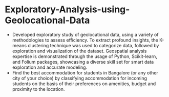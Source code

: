 # Exploratory-Analysis-using-Geolocational-Data
- Developed exploratory study of geolocational data, using a variety of methodologies to assess efficiency. To extract profound insights, the K-means clustering technique was used to categorize data, followed by exploration and visualization of the dataset. Geospatial analysis expertise is demonstrated through the usage of Python, Scikit-learn, and Folium packages, showcasing a diverse skill set for smart data exploration and accurate modeling.
- Find the best accommodation for students in Bangalore (or any other city of your choice) by classifying accommodation for incoming students on the basis of their preferences on amenities, budget and proximity to the location.
